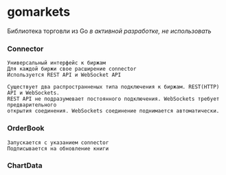 # gomarkets
Библиотека торговли из Go
*в активной разработке, не использовать*

### Connector
    Универсальный интерфейс к биржам
    Для каждой биржи свое расширение connector
    Используется REST API и WebSocket API

    Существует два распространненых типа подключения к биржам. REST(HTTP) API и WebSockets.
    REST API не подразумевает постоянного подключения. WebSockets требует предварительного
    открытия соединения. WebSockets соединение поднимается автоматически.

### OrderBook
    Запускается с указанием connector
    Подписывается на обновление книги
### ChartData
